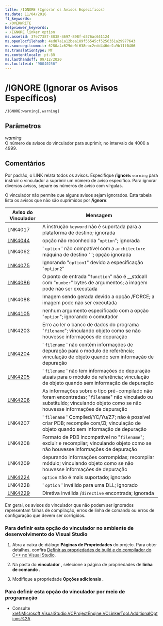 ```yaml
---
title: /IGNORE (Ignorar os Avisos Específicos)
ms.date: 11/04/2016
f1_keywords:
- /OVERWRITE
helpviewer_keywords:
- /IGNORE linker option
ms.assetid: 37e77387-8838-4697-898f-d376ac641124
ms.openlocfilehash: 4ed87a1a12bea189f56545cf5256351a29977643
ms.sourcegitcommit: 6280a4c629de0f638ebc2edd446de2a9b11f0406
ms.translationtype: MT
ms.contentlocale: pt-BR
ms.lasthandoff: 09/12/2020
ms.locfileid: "90040256"
---
```

# <a name="ignore-ignore-specific-warnings"></a>/IGNORE (Ignorar os Avisos Específicos)

```
/IGNORE:warning[,warning]
```

## <a name="parameters"></a>Parâmetros

*warning*<br/>
O número de avisos do vinculador para suprimir, no intervalo de 4000 a 4999.

## <a name="remarks"></a>Comentários

Por padrão, o LINK relata todos os avisos. Especifique **/ignore:** `warning` para instruir o vinculador a suprimir um número de aviso específico. Para ignorar diversos avisos, separe os números de aviso com vírgulas.

O vinculador não permite que alguns avisos sejam ignorados. Esta tabela lista os avisos que não são suprimidos por **/ignore**:

| Aviso do Vinculador | Mensagem |
|--------------------|-|
|LNK4017|A instrução `keyword` não é suportada para a plataforma de destino; ignorada|
|[LNK4044](../../error-messages/tool-errors/linker-tools-warning-lnk4044.md)|opção não reconhecida "`option`"; ignorada|
|LNK4062|' `option` ' não compatível com a `architecture` máquina de destino ' '; opção ignorada|
|[LNK4075](../../error-messages/tool-errors/linker-tools-warning-lnk4075.md)|Ignorando "`option1`" devido a especificação "`option2`"|
|[LNK4086](../../error-messages/tool-errors/linker-tools-warning-lnk4086.md)|O ponto de entrada "`function`" não é __stdcall com "`number`" bytes de argumentos; a imagem pode não ser executada|
|LNK4088|Imagem sendo gerada devido a opção /FORCE; a imagem pode não ser executada|
|[LNK4105](../../error-messages/tool-errors/linker-tools-warning-lnk4105.md)|nenhum argumento especificado com a opção "`option`"; ignorando o comutador|
|LNK4203|Erro ao ler o banco de dados do programa "`filename`"; vinculando objeto como se não houvesse informações de depuração|
|[LNK4204](../../error-messages/tool-errors/linker-tools-warning-lnk4204.md)|' `filename` ' não contém informações de depuração para o módulo de referência; vinculação de objeto quando sem informação de depuração|
|[LNK4205](../../error-messages/tool-errors/linker-tools-warning-lnk4205.md)|' `filename` ' não tem informações de depuração atuais para o módulo de referência; vinculação de objeto quando sem informação de depuração|
|[LNK4206](../../error-messages/tool-errors/linker-tools-warning-lnk4206.md)|As informações sobre o tipo pré-compilado não foram encontradas; "`filename`" não vinculado ou substituído; vinculando objeto como se não houvesse informações de depuração|
|LNK4207|' `filename` ' Compiled/YC/Yu/Z7; não é possível criar PDB; recompile com/Zi; vinculação de objeto quando sem informação de depuração|
|LNK4208|Formato de PDB incompatível no "`filename`"; excluir e recompilar; vinculando objeto como se não houvesse informações de depuração|
|LNK4209|depurando informações corrompidas; recompilar módulo; vinculando objeto como se não houvesse informações de depuração|
|[LNK4224](../../error-messages/tool-errors/linker-tools-warning-lnk4224.md)|`option` não é mais suportado; ignorado|
|LNK4228|' `option` ' inválido para uma DLL; ignorado|
|[LNK4229](../../error-messages/tool-errors/linker-tools-warning-lnk4229.md)|Diretiva inválida /`directive` encontrada; ignorada|

Em geral, os avisos do vinculador que não podem ser ignorados representam falhas de compilação, erros de linha de comando ou erros de configuração que devem ser corrigidos.

### <a name="to-set-this-linker-option-in-the-visual-studio-development-environment"></a>Para definir esta opção do vinculador no ambiente de desenvolvimento do Visual Studio

1. Abra a caixa de diálogo **Páginas de Propriedades** do projeto. Para obter detalhes, confira [Definir as propriedades de build e do compilador do C++ no Visual Studio](../working-with-project-properties.md).

1. Na pasta do **vinculador** , selecione a página de propriedades de **linha de comando** .

1. Modifique a propriedade **Opções adicionais** .

### <a name="to-set-this-linker-option-programmatically"></a>Para definir esta opção do vinculador por meio de programação

- Consulte <xref:Microsoft.VisualStudio.VCProjectEngine.VCLinkerTool.AdditionalOptions%2A>.
